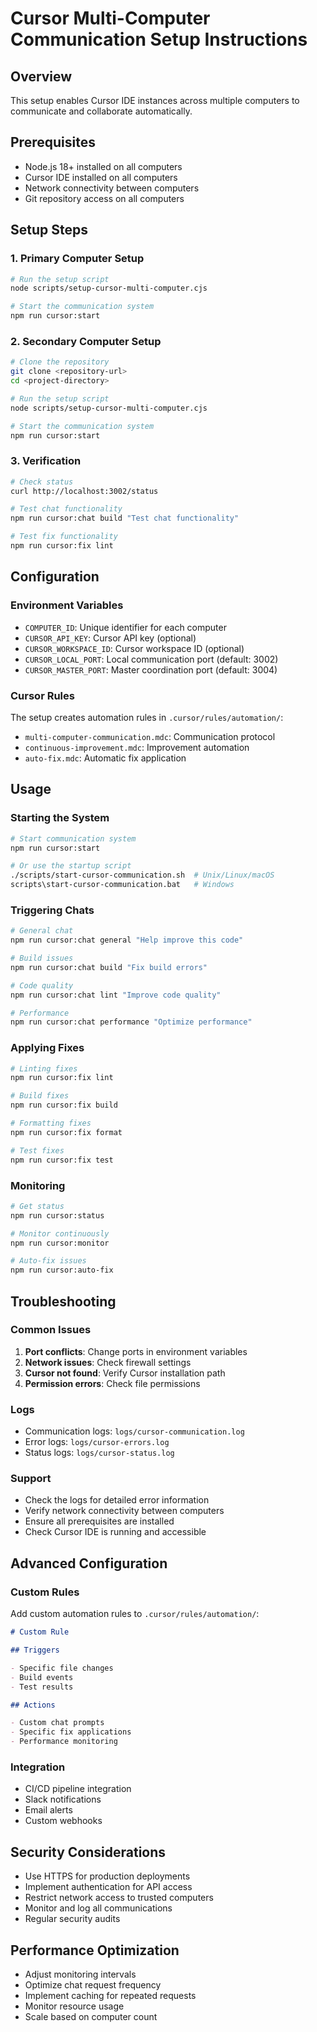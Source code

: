 # Cursor Multi-Computer Communication Setup Instructions

## Overview

This setup enables Cursor IDE instances across multiple computers to communicate and collaborate automatically.

## Prerequisites

- Node.js 18+ installed on all computers
- Cursor IDE installed on all computers
- Network connectivity between computers
- Git repository access on all computers

## Setup Steps

### 1. Primary Computer Setup

```bash
# Run the setup script
node scripts/setup-cursor-multi-computer.cjs

# Start the communication system
npm run cursor:start
```

### 2. Secondary Computer Setup

```bash
# Clone the repository
git clone <repository-url>
cd <project-directory>

# Run the setup script
node scripts/setup-cursor-multi-computer.cjs

# Start the communication system
npm run cursor:start
```

### 3. Verification

```bash
# Check status
curl http://localhost:3002/status

# Test chat functionality
npm run cursor:chat build "Test chat functionality"

# Test fix functionality
npm run cursor:fix lint
```

## Configuration

### Environment Variables

- `COMPUTER_ID`: Unique identifier for each computer
- `CURSOR_API_KEY`: Cursor API key (optional)
- `CURSOR_WORKSPACE_ID`: Cursor workspace ID (optional)
- `CURSOR_LOCAL_PORT`: Local communication port (default: 3002)
- `CURSOR_MASTER_PORT`: Master coordination port (default: 3004)

### Cursor Rules

The setup creates automation rules in `.cursor/rules/automation/`:

- `multi-computer-communication.mdc`: Communication protocol
- `continuous-improvement.mdc`: Improvement automation
- `auto-fix.mdc`: Automatic fix application

## Usage

### Starting the System

```bash
# Start communication system
npm run cursor:start

# Or use the startup script
./scripts/start-cursor-communication.sh  # Unix/Linux/macOS
scripts\start-cursor-communication.bat   # Windows
```

### Triggering Chats

```bash
# General chat
npm run cursor:chat general "Help improve this code"

# Build issues
npm run cursor:chat build "Fix build errors"

# Code quality
npm run cursor:chat lint "Improve code quality"

# Performance
npm run cursor:chat performance "Optimize performance"
```

### Applying Fixes

```bash
# Linting fixes
npm run cursor:fix lint

# Build fixes
npm run cursor:fix build

# Formatting fixes
npm run cursor:fix format

# Test fixes
npm run cursor:fix test
```

### Monitoring

```bash
# Get status
npm run cursor:status

# Monitor continuously
npm run cursor:monitor

# Auto-fix issues
npm run cursor:auto-fix
```

## Troubleshooting

### Common Issues

1. **Port conflicts**: Change ports in environment variables
2. **Network issues**: Check firewall settings
3. **Cursor not found**: Verify Cursor installation path
4. **Permission errors**: Check file permissions

### Logs

- Communication logs: `logs/cursor-communication.log`
- Error logs: `logs/cursor-errors.log`
- Status logs: `logs/cursor-status.log`

### Support

- Check the logs for detailed error information
- Verify network connectivity between computers
- Ensure all prerequisites are installed
- Check Cursor IDE is running and accessible

## Advanced Configuration

### Custom Rules

Add custom automation rules to `.cursor/rules/automation/`:

```markdown
# Custom Rule

## Triggers

- Specific file changes
- Build events
- Test results

## Actions

- Custom chat prompts
- Specific fix applications
- Performance monitoring
```

### Integration

- CI/CD pipeline integration
- Slack notifications
- Email alerts
- Custom webhooks

## Security Considerations

- Use HTTPS for production deployments
- Implement authentication for API access
- Restrict network access to trusted computers
- Monitor and log all communications
- Regular security audits

## Performance Optimization

- Adjust monitoring intervals
- Optimize chat request frequency
- Implement caching for repeated requests
- Monitor resource usage
- Scale based on computer count
